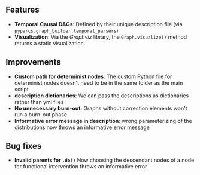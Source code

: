 ## Features

- **Temporal Causal DAGs**: Defined by their unique description file (via `pyparcs.graph_builder.temporal_parsers`)
- **Visualization**: Via the _Graphviz_ library, the `Graph.visualize()` method returns a static visualization.

## Improvements

- **Custom path for determinist nodes**: The custom Python file for determinist nodes doesn't need to be in the same folder as the main script
- **description dictionaries**: We can pass the descriptions as dictionaries rather than yml files
- **No unnecessary burn-out**: Graphs without correction elements won't run a burn-out phase
- **Informative error message in description**: wrong parameterizing of the distributions now throws an informative error message

## Bug fixes

- **Invalid parents for `.do()`** Now choosing the descendant nodes of a node for functional intervention throws an informative error